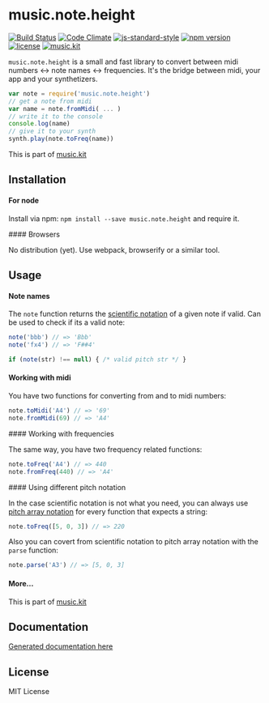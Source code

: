# music.note.height

[![Build Status](https://travis-ci.org/danigb/music.note.height.svg?branch=master)](https://travis-ci.org/danigb/music.note.height)
[![Code Climate](https://codeclimate.com/github/danigb/music.note.height/badges/gpa.svg)](https://codeclimate.com/github/danigb/music.note.height)
[![js-standard-style](https://img.shields.io/badge/code%20style-standard-brightgreen.svg?style=flat)](https://github.com/feross/standard)
[![npm version](https://img.shields.io/npm/v/music.note.height.svg)](https://www.npmjs.com/package/music.note.height)
[![license](https://img.shields.io/npm/l/music.note.height.svg)](https://www.npmjs.com/package/music.note.height)
[![music.kit](https://img.shields.io/badge/music-kit-yellow.svg)](https://github.com/danigb/music.kit)

`music.note.height` is a small and fast library to convert between midi numbers <-> note names <-> frequencies. It's the bridge between midi, your app and your synthetizers.

```js
var note = require('music.note.height')
// get a note from midi
var name = note.fromMidi( ... )
// write it to the console
console.log(name)
// give it to your synth
synth.play(note.toFreq(name))
```

This is part of [music.kit](https://github.com/danigb/music.kit)

## Installation

#### For node

Install via npm: `npm install --save music.note.height` and require it.

#### Browsers

No distribution (yet). Use webpack, browserify or a similar tool.

## Usage

#### Note names

The `note` function returns the [scientific notation](https://en.wikipedia.org/wiki/Scientific_pitch_notation) of a given note if valid. Can be used to check if its a valid note:

```js
note('bbb') // => 'Bbb'
note('fx4') // => 'F##4'

if (note(str) !== null) { /* valid pitch str */ }
```

#### Working with midi

You have two functions for converting from and to midi numbers:

```js
note.toMidi('A4') // => '69'
note.fromMidi(69) // => 'A4'
```

#### Working with frequencies

The same way, you have two frequency related functions:

```js
note.toFreq('A4') // => 440
note.fromFreq(440) // => 'A4'
```

#### Using different pitch notation

In the case scientific notation is not what you need, you can always use [pitch array notation](https://github.com/danigb/pitch-array) for every function that expects a string:

```js
note.toFreq([5, 0, 3]) // => 220
```

Also you can covert from scientific notation to pitch array notation with the `parse` function:

```js
note.parse('A3') // => [5, 0, 3]
```

#### More...

This is part of [music.kit](https://github.com/danigb/music.kit)

## Documentation

[Generated documentation here](https://github.com/danigb/music.note.height/blob/master/API.md)

## License

MIT License
